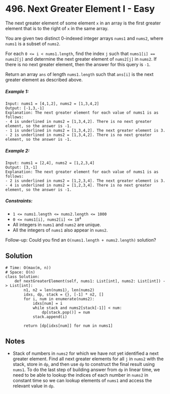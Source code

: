 # 496. Next Greater Element I - Easy

The next greater element of some element `x` in an array is the first greater element that is to the right of `x` in the same array.

You are given two distinct 0-indexed integer arrays `nums1` and `nums2`, where `nums1` is a subset of `nums2`.

For each `0 <= i < nums1.length`, find the index `j` such that `nums1[i] == nums2[j]` and determine the next greater element of `nums2[j]` in `nums2`. If there is no next greater element, then the answer for this query is `-1`.

Return an array `ans` of length `nums1.length` such that `ans[i]` is the next greater element as described above.

##### Example 1:

```
Input: nums1 = [4,1,2], nums2 = [1,3,4,2]
Output: [-1,3,-1]
Explanation: The next greater element for each value of nums1 is as follows:
- 4 is underlined in nums2 = [1,3,4,2]. There is no next greater element, so the answer is -1.
- 1 is underlined in nums2 = [1,3,4,2]. The next greater element is 3.
- 2 is underlined in nums2 = [1,3,4,2]. There is no next greater element, so the answer is -1.
```

##### Example 2:

```
Input: nums1 = [2,4], nums2 = [1,2,3,4]
Output: [3,-1]
Explanation: The next greater element for each value of nums1 is as follows:
- 2 is underlined in nums2 = [1,2,3,4]. The next greater element is 3.
- 4 is underlined in nums2 = [1,2,3,4]. There is no next greater element, so the answer is -1.
```

##### Constraints:

- <code>1 <= nums1.length <= nums2.length <= 1000</code>
- <code>0 <= nums1[i], nums2[i] <= 10<sup>4</sup></code>
- All integers in `nums1` and `nums2` are unique.
- All the integers of `nums1` also appear in `nums2`.

Follow-up: Could you find an `O(nums1.length + nums2.length)` solution?

## Solution

```
# Time: O(max(m, n))
# Space: O(n)
class Solution:
    def nextGreaterElement(self, nums1: List[int], nums2: List[int]) -> List[int]:
        n1, n2 = len(nums1), len(nums2)
        idxs, dp, stack = {}, [-1] * n2, []
        for i, num in enumerate(nums2):
            idxs[num] = i
            while stack and nums2[stack[-1]] < num:
                dp[stack.pop()] = num
            stack.append(i)
        
        return [dp[idxs[num]] for num in nums1]
```

## Notes
- Stack of numbers in `nums2` for which we have not yet identified a next greater element. Find all next greater elements for all `j` in `nums2` with the stack, store in `dp`, and then use `dp` to construct the final result using `nums1`. To do the last step of building answer from `dp` in linear time, we need to be able to lookup the indices of each number in `nums2` in constant time so we can lookup elements of `nums1` and access the relevant value in `dp`.